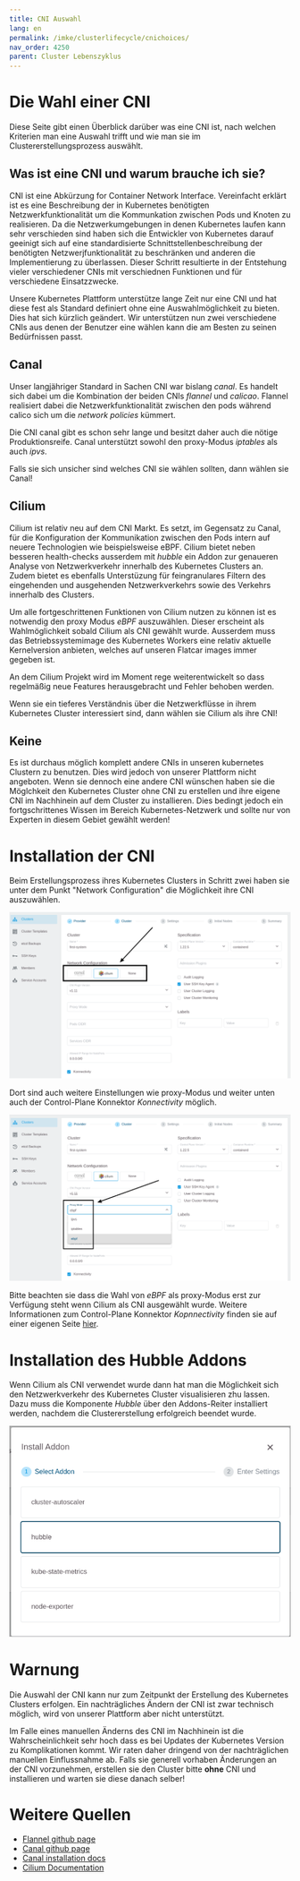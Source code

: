 ```yaml
---
title: CNI Auswahl
lang: en
permalink: /imke/clusterlifecycle/cnichoices/
nav_order: 4250
parent: Cluster Lebenszyklus
---
```


# Die Wahl einer CNI

Diese Seite gibt einen Überblick darüber was eine CNI ist, nach welchen Kriterien man eine Auswahl trifft
und wie man sie im Clustererstellungsprozess auswählt.


## Was ist eine CNI und warum brauche ich sie?

CNI ist eine Abkürzung for Container Network Interface. Vereinfacht erklärt ist es eine Beschreibung der
in Kubernetes benötigten Netzwerkfunktionalität um die Kommunkation zwischen Pods und Knoten zu realisieren.
Da die Netzwerkumgebungen in denen Kubernetes laufen kann sehr verschieden sind haben sich die Entwickler
von Kubernetes darauf geeinigt sich auf eine standardisierte Schnittstellenbeschreibung der benötigten
Netzwerjfunktionalität zu beschränken und anderen die Implementierung zu überlassen. Dieser Schritt
resultierte in der Entstehung vieler verschiedener CNIs mit verschiednen Funktionen und für verschiedene
Einsatzzwecke.

Unsere Kubernetes Plattform unterstütze lange Zeit nur eine CNI und hat diese fest als Standard definiert
ohne eine Auswahlmöglichkeit zu bieten. Dies hat sich kürzlich geändert. Wir unterstützen nun zwei
verschiedene CNIs aus denen der Benutzer eine wählen kann die am Besten zu seinen Bedürfnissen passt.


## Canal

Unser langjähriger Standard in Sachen CNI war bislang *canal*. Es handelt sich dabei um die Kombination
der beiden CNIs *flannel* und *calicao*. Flannel realisiert dabei die Netzwerkfunktionalität zwischen den
pods während calico sich um die *network policies* kümmert.

Die CNI canal gibt es schon sehr lange und besitzt daher auch die nötige Produktionsreife.
Canal unterstützt sowohl den proxy-Modus *iptables* als auch *ipvs*.

Falls sie sich unsicher sind welches CNI sie wählen sollten, dann wählen sie Canal!


## Cilium

Cilium ist relativ neu auf dem CNI Markt. Es setzt, im Gegensatz zu Canal, für die Konfiguration der
Kommunikation zwischen den Pods intern auf neuere Technologien wie beispielsweise eBPF. Cilium bietet neben
besseren health-checks ausserdem mit *hubble* ein Addon zur genaueren Analyse von Netzwerkverkehr innerhalb
des Kubernetes Clusters an. Zudem bietet es ebenfalls Unterstüzung für feingranulares Filtern des eingehenden
und ausgehenden Netzwerkverkehrs sowie des Verkehrs innerhalb des Clusters.

Um alle fortgeschrittenen Funktionen von Cilium nutzen zu können ist es notwendig den proxy Modus
*eBPF* auszuwählen. Dieser erscheint als Wahlmöglichkeit sobald Cilium als CNI gewählt wurde.
Ausserdem muss das Betriebssystemimage des Kubernetes Workers eine relativ aktuelle Kernelversion anbieten,
welches auf unseren Flatcar images immer gegeben ist.

An dem Cilium Projekt wird im Moment rege weiterentwickelt so dass regelmäßig neue Features herausgebracht
und Fehler behoben werden.

Wenn sie ein tieferes Verständnis über die Netzwerkflüsse in ihrem Kubernetes Cluster interessiert sind,
dann wählen sie Cilium als ihre CNI!


## Keine

Es ist durchaus möglich komplett andere CNIs in unseren kubernetes Clustern zu benutzen. Dies wird jedoch
von unserer Plattform nicht angeboten. Wenn sie dennoch eine andere CNI wünschen haben sie die Möglchkeit
den Kubernetes Cluster ohne CNI zu erstellen und ihre eigene CNI im Nachhinein auf dem Cluster zu installieren.
Dies bedingt jedoch ein fortgschrittenes Wissen im Bereich Kubernetes-Netzwerk und sollte nur von Experten
in diesem Gebiet gewählt werden!


# Installation der CNI

Beim Erstellungsprozess ihres Kubernetes Clusters in Schritt zwei haben sie unter dem Punkt "Network
Configuration" die Möglichkeit ihre CNI auszuwählen. 

![choose CNI](choosing_cni.png)

Dort sind auch weitere Einstellungen wie proxy-Modus und weiter unten auch der Control-Plane Konnektor
*Konnectivity* möglich.

![choose proxy](choosing_proxy_mode.png)

Bitte beachten sie dass die Wahl von *eBPF* als proxy-Modus erst zur Verfügung steht wenn Cilium als
CNI ausgewählt wurde. Weitere Informationen zum Control-Plane Konnektor *Kopnnectivity* finden sie auf
einer eigenen Seite [hier](/imke/clusterlifecycle/controlplaneconnector).

# Installation des Hubble Addons

Wenn Cilium als CNI verwendet wurde dann hat man die Möglichkeit sich den Netzwerkverkehr des
Kubernetes Cluster visualisieren zhu lassen. Dazu muss die Komponente *Hubble* über den Addons-Reiter
installiert werden, nachdem die Clustererstellung erfolgreich beendet wurde.

![install hubble](installing_hubble_addon.png)



# Warnung

Die Auswahl der CNI kann nur zum Zeitpunkt der Erstellung des Kubernetes Clusters erfolgen. Ein nachträgliches
Ändern der CNI ist zwar technisch möglich, wird von unserer Plattform aber nicht unterstützt.

Im Falle eines manuellen Änderns des CNI im Nachhinein ist die Wahrscheinlichkeit sehr hoch dass es bei Updates
der Kubernetes Version zu Komplikationen kommt. Wir raten daher dringend von der nachträglichen manuellen
Einflussnahme ab. Falls sie generell vorhaben Änderungen an der CNI vorzunehmen, erstellen sie den Cluster
bitte **ohne** CNI und installieren und warten sie diese danach selber!


# Weitere Quellen

* [Flannel github page](https://github.com/flannel-io/flannel)
* [Canal github page](https://github.com/projectcalico/canal)
* [Canal installation docs](https://projectcalico.docs.tigera.io/getting-started/kubernetes/flannel/flannel)
* [Cilium Documentation](https://docs.cilium.io/de/stable/)
